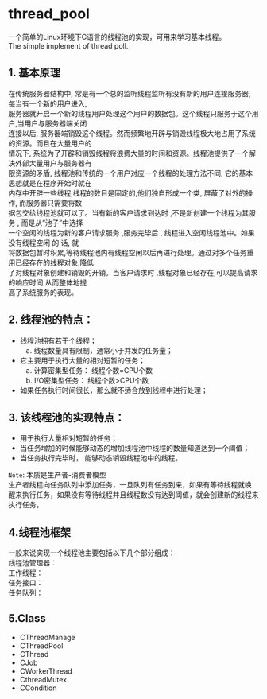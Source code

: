 # thread_pool
一个简单的Linux环境下C语言的线程池的实现，可用来学习基本线程。<br>
The simple implement of thread poll.<br> 

## 1. 基本原理
在传统服务器结构中, 常是有一个总的监听线程监听有没有新的用户连接服务器, 每当有一个新的用户进入,<br>
服务器就开启一个新的线程用户处理这个用户的数据包。这个线程只服务于这个用户,当用户与服务器端关闭<br>
连接以后, 服务器端销毁这个线程。然而频繁地开辟与销毁线程极大地占用了系统的资源。而且在大量用户的<br>
情况下, 系统为了开辟和销毁线程将浪费大量的时间和资源。线程池提供了一个解决外部大量用户与服务器有<br>
限资源的矛盾, 线程池和传统的一个用户对应一个线程的处理方法不同, 它的基本思想就是在程序开始时就在<br>
内存中开辟一些线程,线程的数目是固定的,他们独自形成一个类, 屏蔽了对外的操作, 而服务器只需要将数<br>
据包交给线程池就可以了。当有新的客户请求到达时 ,不是新创建一个线程为其服务 , 而是从“池子”中选择<br>
一个空闲的线程为新的客户请求服务 ,服务完毕后 , 线程进入空闲线程池中。如果没有线程空闲 的 话, 就<br>
将数据包暂时积累,等待线程池内有线程空闲以后再进行处理。通过对多个任务重用已经存在的线程对象,降低<br>
了对线程对象创建和销毁的开销。当客户请求时 ,线程对象已经存在,可以提高请求的响应时间,从而整体地提<br>
高了系统服务的表现。<br>
## 2. 线程池的特点： <br>
* 线程池拥有若干个线程；<br>
    a. 线程数量具有限制，通常小于并发的任务量；<br>
* 它主要用于执行大量的相对短暂的任务；<br>
    a. 计算密集型任务： 线程个数=CPU个数<br>
    b. I/O密集型任务： 线程个数>CPU个数<br>
* 如果任务执行时间很长，那么就不适合放到线程中进行处理；<br>
## 3. 该线程池的实现特点：<br>
* 用于执行大量相对短暂的任务；<br>
* 当任务增加的时候能够动态的增加线程池中线程的数量知道达到一个阈值；<br>
* 当任务执行完毕时， 能够动态销毁线程池中的线程。<br>

`Note`: 本质是生产者-消费者模型<br>
生产者线程向任务队列中添加任务，一旦队列有任务到来，如果有等待线程就唤<br>
醒来执行任务，如果没有等待线程并且线程数没有达到阈值，就会创建新的线程来执行任务。<br>

## 4.线程池框架
一般来说实现一个线程池主要包括以下几个部分组成：<br>
线程池管理器：<br>
工作线程：<br>
任务接口：<br>
任务队列：<br>

## 5.Class
* CThreadManage
* CThreadPool
* CThread
* CJob
* CWorkerThread
* CthreadMutex
* CCondition
